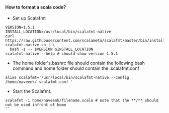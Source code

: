 #### How to format a scala code?
* Set up Scalafmt
```
VERSION=1.5.1
INSTALL_LOCATION=/usr/local/bin/scalafmt-native
curl https://raw.githubusercontent.com/scalameta/scalafmt/master/bin/install-scalafmt-native.sh | \
  bash -s -- $VERSION $INSTALL_LOCATION
scalafmt-native --help # should show version 1.5.1
```
* The home folder's.bashrc file should contain the following bash command and home folder should contain the .scalafmt.conf
```
alias scalafmt='/usr/local/bin/scalafmt-native --config /home/naveenk/.scalafmt.conf '
```
* Start the Scalafmt.
```
scalafmt -i home/naveenk/filename.scala # note that the **/** should not be used infront of home
``
